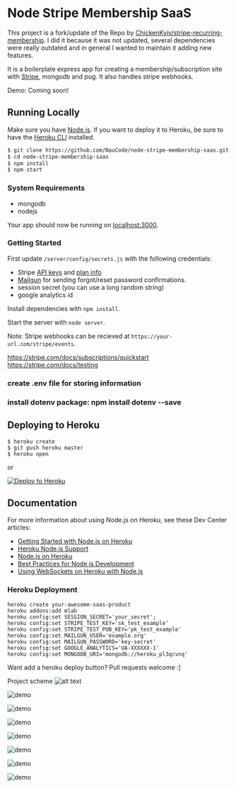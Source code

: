 # Node Stripe Membership SaaS

This project is a fork/update of the Repo by [ChickenKyiv/stripe-recurring-membership](https://github.com/ChickenKyiv/stripe-recurring-membership). I did it because it was not updated, several dependencies were really outdated and in general I wanted to maintain it adding new features.

It is a boilerplate express app for creating a membership/subscription site with [Stripe](https://stripe.com), mongodb and pug. It also handles stripe webhooks.

Demo: Coming soon!

## Running Locally

Make sure you have [Node.js](http://nodejs.org/). If you want to deploy it to Heroku, be sure to have the [Heroku CLI](https://cli.heroku.com/) installed.

```sh
$ git clone https://github.com/NauCode/node-stripe-membership-saas.git # or clone your own fork
$ cd node-stripe-membership-saas
$ npm install
$ npm start
```


### System Requirements

- mongodb
- nodejs

Your app should now be running on [localhost:3000](http://localhost:3000/).



### Getting Started

First update `/server/config/secrets.js` with the following credentials:

- Stripe [API keys](https://dashboard.stripe.com/account/apikeys) and [plan info](https://dashboard.stripe.com/test/plans)
- [Mailgun](https://mailgun.com/signup) for sending forgot/reset password confirmations.
- session secret (you can use a long random string)
- google analytics id

Install dependencies with `npm install`.

Start the server with `node server`.

Note: Stripe webhooks can be recieved at `https://your-url.com/stripe/events`.


https://stripe.com/docs/subscriptions/quickstart
https://stripe.com/docs/testing

### create .env file for storing information 
### install dotenv package: npm install dotenv --save


## Deploying to Heroku

```
$ heroku create
$ git push heroku master
$ heroku open
```
or

[![Deploy to Heroku](https://www.herokucdn.com/deploy/button.png)](https://heroku.com/deploy)

## Documentation

For more information about using Node.js on Heroku, see these Dev Center articles:

- [Getting Started with Node.js on Heroku](https://devcenter.heroku.com/articles/getting-started-with-nodejs)
- [Heroku Node.js Support](https://devcenter.heroku.com/articles/nodejs-support)
- [Node.js on Heroku](https://devcenter.heroku.com/categories/nodejs)
- [Best Practices for Node.js Development](https://devcenter.heroku.com/articles/node-best-practices)
- [Using WebSockets on Heroku with Node.js](https://devcenter.heroku.com/articles/node-websockets)

### Heroku Deployment

```
heroku create your-awesome-saas-product
heroku addons:add mlab
heroku config:set SESSION_SECRET='your_secret';
heroku config:set STRIPE_TEST_KEY='sk_test_example'
heroku config:set STRIPE_TEST_PUB_KEY='pk_test_example'
heroku config:set MAILGUN_USER='example.org'
heroku config:set MAILGUN_PASSWORD='key-secret'
heroku config:set GOOGLE_ANALYTICS='UA-XXXXXX-1'
heroku config:set MONGODB_URI='mongodb://heroku_pl3qcvnq'

```

Want add a heroku deploy button? Pull requests welcome :]

Project scheme
![alt text](https://github.com/atherdon/stripe-recurring-membership/blob/master/docs/162f6342b3ee45ae9c5f338212d554dc.png)


![demo](https://github.com/atherdon/stripe-recurring-membership/blob/master/docs/localhost-3000-billing-form.png)

![demo](https://github.com/atherdon/stripe-recurring-membership/blob/master/docs/localhost-3000-profile-update.png)

![demo](https://github.com/atherdon/stripe-recurring-membership/blob/master/docs/stripe-a.herokuapp.com-profile.png)

![demo](https://github.com/atherdon/stripe-recurring-membership/blob/master/docs/stripe-a.herokuapp.com-signup2.png)

![demo](https://github.com/atherdon/stripe-recurring-membership/blob/master/docs/stripe-a.herokuapp.com-update-card.png)

![demo](https://github.com/atherdon/stripe-recurring-membership/blob/master/docs/stripe-a.herokuapp.com-user-password.png)

![demo](https://github.com/atherdon/stripe-recurring-membership/blob/master/docs/stripe-a.herokuapp.com-whois.png)
